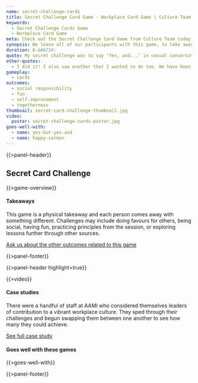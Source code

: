 ```yaml
---
name: secret-challenge-cards
title: Secret Challenge Card Game - Workplace Card Game | Culture Team
keywords:
  - Secret Challenge Cards Game
  - Workplace Card Game
meta: Check out the Secret Challenge Card Game from Culture Team today. This workplace card game has no time limit & can be enjoyed in an employees own time.
synopsis: We leave all of our participants with this game, to take away and play in their own time. Take the spirit of the session back to your desk. Achieve a secret challenge in your own time and share the challenge with others.
duration: 0-&#8734;
quote: My secret challenge was to say ‘Yes, and...’ in casual conversation. I have smashed this a few times already.
other-quotes:
  - I did it! I also saw another that I wanted to do too. We have been swapping cards.
gameplay: 
  - cards
outcomes:
  - social responsibility
  - fun
  - self-improvement
  - togetherness
thumbnail: secret-card-challenge-thumbnail.jpg
video:
  poster: secret-challenge-cards-poster.jpg
goes-well-with:
  - name: yes-but-yes-and
  - name: happy-salmon
---
```

{{>panel-header}}

## Secret Card Challenge

{{>game-overview}}

#### Takeaways

This game is a physical takeaway and each person comes away with something different.
Challenges may include doing favours for others, being social, having fun, practicing principles
from the session, or exploring lessons further through other sources.

[Ask us about the other outcomes related to this game](#)

{{>panel-footer}}

{{>panel-header highlight=true}}

{{>video}}

#### Case studies

There were a handful of staff at AAMI who considered themselves leaders of contribution to a
vibrant workplace culture. They sped through their challenges and begun swapping them
between one another to see how many they could achieve.

[See full case study](#)

#### Goes well with these games

{{>goes-well-with}}

{{>panel-footer}}